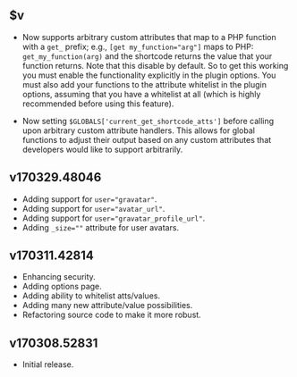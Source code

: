 ## $v

- Now supports arbitrary custom attributes that map to a PHP function with a `get_` prefix; e.g., `[get my_function="arg"]` maps to PHP: `get_my_function(arg)` and the shortcode returns the value that your function returns. Note that this disable by default. So to get this working you must enable the functionality explicitly in the plugin options. You must also add your functions to the attribute whitelist in the plugin options, assuming that you have a whitelist at all (which is highly recommended before using this feature).

- Now setting `$GLOBALS['current_get_shortcode_atts']` before calling upon arbitrary custom attribute handlers. This allows for global functions to adjust their output based on any custom attributes that developers would like to support arbitrarily.

## v170329.48046

- Adding support for `user="gravatar"`.
- Adding support for `user="avatar_url"`.
- Adding support for `user="gravatar_profile_url"`.
- Adding `_size=""` attribute for user avatars.

## v170311.42814

- Enhancing security.
- Adding options page.
- Adding ability to whitelist atts/values.
- Adding many new attribute/value possibilities.
- Refactoring source code to make it more robust.

## v170308.52831

- Initial release.
